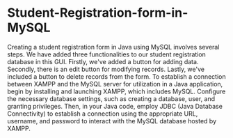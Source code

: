 # Student-Registration-form-in-MySQL
Creating a student registration form in Java using MySQL involves several steps. We have added three functionalities to our student registration database in this GUI. Firstly, we've added a button for adding data. Secondly, there is an edit button for modifying records. Lastly, we've included a button to delete records from the form.
To establish a connection between XAMPP and the MySQL server for utilization in a Java application, begin by installing and launching XAMPP, which includes MySQL. Configure the necessary database settings, such as creating a database, user, and granting privileges. Then, in your Java code, employ JDBC (Java Database Connectivity) to establish a connection using the appropriate URL, username, and password to interact with the MySQL database hosted by XAMPP.
